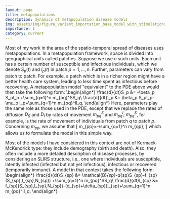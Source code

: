 ```yaml
---
layout: page
title: metapopulations
description: dynamics of metapopulation disease models
img: assets/img/figure_variant_importation_base_model_with_stimulations.png
importance: 1
category: current
---
```


Most of my work in the area of the spatio-temporal spread of diseases uses metapopulations. In a metapopulation framework, space is divided into geographical units called patches. Suppose we use $n$ such units. Each unit has a certain number of susceptible and infectious individuals, which we denote $S_p(t)$ and $I_p(t)$ in patch $p=1,\ldots,n$. Further, parameters can vary from patch to patch. For example, a patch which is in a richer region might have a better health care system, leading to less time spent as infectious before recovering. A metapopulation model "equivalent" to the PDE above would then take the following form: 
\begin{align*} 
\frac{d}{dt}S_p &= -\beta_p S_pI_p +\sum_{q=1}^n m_{pq}^SS_q\\ 
\frac{d}{dt}I_p &= \beta_p S_pI_p-\mu_p I_p+\sum_{q=1}^n m_{pq}^II_q. 
\end{align*} 
Here, parameters play the same role as those used in the PDE, except that we replace the rates of diffusion $D_S$ and $D_I$ by rates of movement $m_{pq}^S$ and $m_{pq}^I$; $m_{pq}^S$, for example, is the rate of movement of individuals from patch $q$ to patch $p$. Concerning $m_{pp}$, we assume that 
\[ 
m_{pp}=-\sum_{q=1}^n m_{qp},
\] 
which allows us to formulate the model in this simple way.

Most of the models I have considered in this context are not of Kermack-McKendrick type: they include demography (birth and death). Also, they often include a more detailed description of disease processes, by considering an SLIRS structure, i.e., one where individuals are susceptible, latently infected (infected but not yet infectious), infectious or recovered (temporarily immune). A model in that context takes the following form: 
\begin{align*} 
\frac{d}{dt}S_{sp} &= \mathcal{B}_{sp}-d_{sp}S_{sp}-f_{sp}(S_{sp},I_{sp},N_{sp}) +\sum_{q=1}^n m_{pq}^SS_q\\ 
\frac{d}{dt}I_{sp} &= f_{sp}(S_{sp},I_{sp},N_{sp})-(d_{sp}+\delta_{sp})I_{sp}+\sum_{q=1}^n m_{pq}^II_q. 
\end{align*}